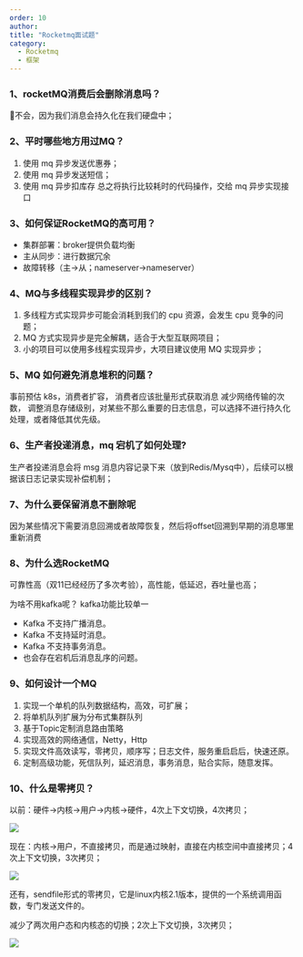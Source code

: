 ```yaml
---
order: 10
author: 
title: "Rocketmq面试题"
category:
  - Rocketmq
  - 框架
---
```


### 1、rocketMQ消费后会删除消息吗？

🎄不会，因为我们消息会持久化在我们硬盘中；

### 2、平时哪些地方用过MQ？

1. 使用 mq 异步发送优惠券；
2. 使用 mq 异步发送短信；
3. 使用 mq 异步扣库存
总之将执行比较耗时的代码操作，交给 mq 异步实现接口

### 3、如何保证RocketMQ的高可用？

- 集群部署：broker提供负载均衡
- 主从同步：进行数据冗余
- 故障转移（主→从；nameserver→nameserver）

### 4、MQ与多线程实现异步的区别？

1. 多线程方式实现异步可能会消耗到我们的 cpu 资源，会发生 cpu 竞争的问题；
2. MQ 方式实现异步是完全解耦，适合于大型互联网项目；
3. 小的项目可以使用多线程实现异步，大项目建议使用 MQ 实现异步；

### 5、MQ 如何避免消息堆积的问题？

事前预估
k8s，消费者扩容，
消费者应该批量形式获取消息 减少网络传输的次数，
调整消息存储级别，对某些不那么重要的日志信息，可以选择不进行持久化处理，或者降低其优先级。

### 6、生产者投递消息，mq 宕机了如何处理?

生产者投递消息会将 msg 消息内容记录下来（放到Redis/Mysq中），后续可以根据该日志记录实现补偿机制；

### 7、为什么要保留消息不删除呢

因为某些情况下需要消息回溯或者故障恢复，然后将offset回溯到早期的消息哪里重新消费

### 8、为什么选RocketMQ

可靠性高（双11已经经历了多次考验），高性能，低延迟，吞吐量也高；

为啥不用kafka呢？ kafka功能比较单一

- Kafka 不支持广播消息。
- Kafka 不支持延时消息。
- Kafka 不支持事务消息。
- 也会存在宕机后消息乱序的问题。

### 9、如何设计一个MQ

1. 实现一个单机的队列数据结构，高效，可扩展；
2. 将单机队列扩展为分布式集群队列
3. 基于Topic定制消息路由策略
4. 实现高效的网络通信，Netty，Http
5. 实现文件高效读写，零拷贝，顺序写；日志文件，服务重启启后，快速还原。
6. 定制高级功能，死信队列，延迟消息，事务消息，贴合实际，随意发挥。

### 10、什么是零拷贝？

以前：硬件→内核→用户→内核→硬件，4次上下文切换，4次拷贝；

![](https://qtp-1324720525.cos.ap-shanghai.myqcloud.com/blog/202503091443461.png)

现在：内核→用户，不直接拷贝，而是通过映射，直接在内核空间中直接拷贝；4次上下文切换，3次拷贝；

![](https://qtp-1324720525.cos.ap-shanghai.myqcloud.com/blog/202503091456858.png)

还有，sendfile形式的零拷贝，它是linux内核2.1版本，提供的一个系统调用函数，专门发送文件的。

 减少了两次用户态和内核态的切换；2次上下文切换，3次拷贝；

![](https://qtp-1324720525.cos.ap-shanghai.myqcloud.com/blog/202503091507494.png)

